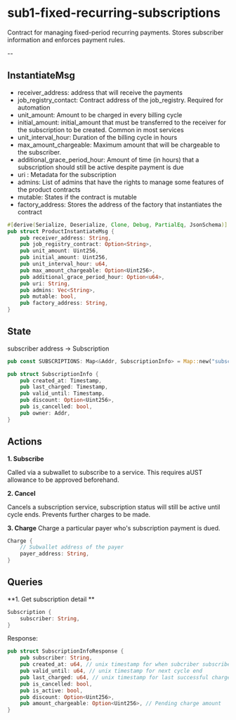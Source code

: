 # sub1-fixed-recurring-subscriptions

Contract for managing fixed-period recurring payments. Stores subscriber information and enforces payment rules.

--

## InstantiateMsg

- receiver_address: address that will receive the payments
- job_registry_contact: Contract address of the job_registry. Required for automation
- unit_amount: Amount to be charged in every billing cycle
- initial_amount: initial_amount that must be transferred to the receiver for the subscription to be created. Common in most services
- unit_interval_hour: Duration of the billing cycle in hours
- max_amount_chargeable: Maximum amount that will be chargeable to the subscriber.
- additional_grace_period_hour: Amount of time (in hours) that a subscription should still be active despite payment is due
- uri : Metadata for the subscription
- admins: List of admins that have the rights to manage some features of the product contracts
- mutable: States if the contract is mutable
- factory_address: Stores the address of the factory that instantiates the contract

```rust
#[derive(Serialize, Deserialize, Clone, Debug, PartialEq, JsonSchema)]
pub struct ProductInstantiateMsg {
    pub receiver_address: String,
    pub job_registry_contract: Option<String>,
    pub unit_amount: Uint256,
    pub initial_amount: Uint256,
    pub unit_interval_hour: u64,
    pub max_amount_chargeable: Option<Uint256>,
    pub additional_grace_period_hour: Option<u64>,
    pub uri: String,
    pub admins: Vec<String>,
    pub mutable: bool,
    pub factory_address: String,
}
```

## State

subscriber address -> Subscription

```rust
pub const SUBSCRIPTIONS: Map<&Addr, SubscriptionInfo> = Map::new("subscriptions");

pub struct SubscriptionInfo {
    pub created_at: Timestamp,
    pub last_charged: Timestamp,
    pub valid_until: Timestamp,
    pub discount: Option<Uint256>,
    pub is_cancelled: bool,
    pub owner: Addr,
}
```

## Actions

**1. Subscribe**

Called via a subwallet to subscribe to a service.
This requires aUST allowance to be approved beforehand.

**2. Cancel**

Cancels a subscription service, subscription status will still be active until cycle ends.
Prevents further charges to be made.

**3. Charge**
Charge a particular payer who's subscription payment is dued.

```rust
Charge {
    // Subwallet address of the payer
    payer_address: String,
}
```

## Queries

**1. Get subscription detail **

```rust
Subscription {
    subscriber: String,
}
```

Response:

```rust
pub struct SubscriptionInfoResponse {
    pub subscriber: String,
    pub created_at: u64, // unix timestamp for when subcriber subscribed at
    pub valid_until: u64, // unix timestamp for next cycle end
    pub last_charged: u64, // unix timestamp for last successful charge
    pub is_cancelled: bool,
    pub is_active: bool,
    pub discount: Option<Uint256>,
    pub amount_chargeable: Option<Uint256>, // Pending charge amount
}
```
